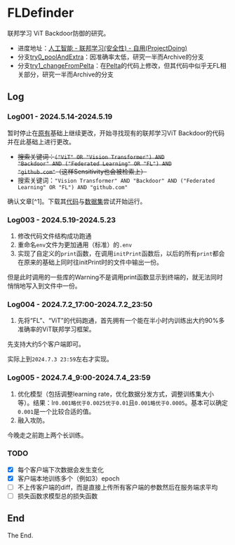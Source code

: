 <!--
 * @Author: LetMeFly
 * @Date: 2024-05-15 17:45:43
 * @LastEditors: LetMeFly
 * @LastEditTime: 2024-07-04 20:27:50
-->
# FLDefinder

联邦学习 ViT Backdoor防御的研究。

+ 进度地址：[人工智能 - 联邦学习(安全性) - 自用(ProjectDoing)](https://blog.letmefly.xyz/2024/01/06/Other-AI-FL-FederatedLearning-ProjectWritingIn1month/)
+ 分支[try0_poolAndExtra](https://github.com/LetMeFly666/FLDefinder/tree/try0_poolAndExtra)：因准确率太低，研究一半而Archive的分支
+ 分支[try1_changeFromPelta](https://github.com/LetMeFly666/FLDefinder/tree/try1_changeFromPelta)：在[Pelta](https://github.com/queyrusi/Pelta)的代码上修改，但其代码中似乎无FL相关部分，研究一半而Archive的分支

## Log

### Log001 - 2024.5.14-2024.5.19

暂时停止在[原有](https://github.com/LetMeFly666/FLDefinder/commit/c830b55950ba84a8dd657bbd4ecfa247c6c3e8a5)基础上继续更改，开始寻找现有的联邦学习ViT Backdoor的代码并在此基础上进行更改。

+ <del>搜索关键词：<code>("ViT" OR "Vision Transformer") AND "Backdoor" AND ("Federated Learning" OR "FL") AND "github.com"</code>（这样Sensitivity也会被检索上）</del>
+ 搜索关键词：```"Vision Transformer" AND "Backdoor" AND ("Federated Learning" OR "FL") AND "github.com"```

确认文章[^1]。下载其[代码](https://github.com/queyrusi/Pelta)与[数据集](https://www.kaggle.com/datasets/reyacardov/ensemblemodels)尝试开始运行。

### Log003 - 2024.5.19-2024.5.23

1. 修改代码文件结构成功跑通
2. 重命名```env```文件为更加通用（标准）的```.env```
3. 实现了自定义的```print```函数，在调用```initPrint```函数后，以后的所有```print```都会在原来的基础上同时往initPrint时的文件中输出一份。

但是此时调用的一些库的Warning不是调用print函数显示到终端的，就无法同时悄悄地写入到文件中一份。

### Log004 - 2024.7.2_17:00-2024.7.2_23:50

1. 先将“FL”、“ViT”的代码跑通，首先拥有一个能在半小时内训练出大约90%多准确率的ViT联邦学习框架。

先支持大约5个客户端即可。

实际上到```2024.7.3 23:59```左右才实现。

### Log005 - 2024.7.4_9:00-2024.7.4_23:59

1. 优化模型（包括调整learning rate，优化数据分发方式，调整训练集大小等）。结果：lr```0.001略优于0.0025优于0.01```且```0.001略优于0.0005```。基本可以确定```0.001```是一个比较合适的值。
2. 融入攻防。

今晚走之前跑上两个长训练。

### TODO

- [x] 每个客户端下次数据会发生变化
- [x] 客户端本地训练多个（例如3）epoch
- [ ] 不上传客户端的diff，而是直接上传所有客户端的参数然后在服务端求平均
- [ ] 损失函数求模型总的损失函数

## End

The End.
